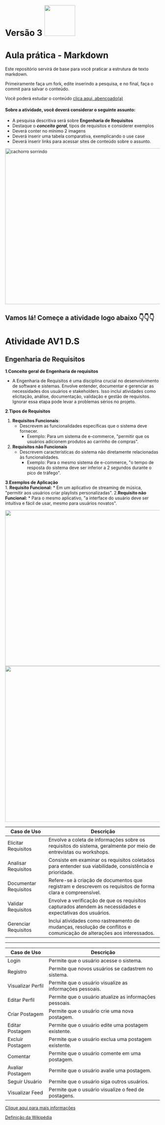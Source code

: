 # Versão 3    <img src="https://i.pinimg.com/originals/e8/eb/51/e8eb51b8277131c158808d5509dc83b5.gif" width="100px">

# Aula prática - Markdown

Este repositório servirá de base para você praticar a estrutura de texto markdown. 

Primeiramente faça um fork, edite inserindo a pesquisa, e no final, faça o commit para salvar o conteúdo.

Você poderá estudar o conteúdo [clica aqui, abençoado(a)](https://docs.pipz.com/central-de-ajuda/learning-center/guia-basico-de-markdown#open)

#### Sobre a atividade, você deverá considerar o seguinte assunto:

- A pesquisa descritiva será sobre **Engenharia de Requisitos**
- Destaque o **_conceito geral_**, tipos de requisitos e considerer exemplos
- Deverá conter no mínimo 2 imagens
- Deverá inserir uma tabela comparativa, exemplicando o use case
- Deverá inserir links para acessar sites de conteúdo sobre o assunto.

<img src="https://www.patasdacasa.com.br/sites/default/files/styles/webp/public/noticias/2022/02/E-possivel-ver-um-cachorro-sorrindo-descubra-e-saiba-como-identificar.jpg.webp?itok=UYmPTLUx" alt="cachorro sorrindo" width="508px">


## Vamos lá! Começe a atividade logo abaixo 👇👇👇

# Atividade AV1 D.S

## **Engenharia de Requisitos**

**1**.**Conceito geral de Engenharia de requisitos**
 * A Engenharia de Requisitos é uma disciplina crucial no desenvolvimento de software e sistemas. Envolve entender, documentar e gerenciar as necessidades dos usuários e stakeholders. Isso inclui atividades como elicitação, análise, documentação, validação e gestão de 
   requisitos. Ignorar essa etapa pode levar a problemas sérios no projeto.

**2**.**Tipos de Requisitos**
  1. **Requisitos Funcionais**:
     * Descrevem as funcionalidades específicas que o sistema deve fornecer.
       * Exemplo: Para um sistema de e-commerce, "permitir que os usuários adicionem produtos ao carrinho de compras".
  2. **Requisitos não Funcionais**
     * Descrevem características do sistema não diretamente relacionadas às funcionalidades.
       * Exemplo: Para o mesmo sistema de e-commerce, "o tempo de resposta do sistema deve ser inferior a 2 segundos durante o pico de tráfego".
        
**3**.**Exemplos de Aplicação**  
       1. **Requisito Funcional:**
         * Em um aplicativo de streaming de música, "permitir aos usuários criar playlists personalizadas".
        2.**Requisito não Funcional:**
         * Para o mesmo aplicativo, "a interface do usuário deve ser intuitiva e fácil de usar, mesmo para usuários novatos".

 <img src="https://www.nkey.com.br/wp-content/uploads/2022/06/developing-programming-and-coding-technologies-wor-2022-02-03-01-11-56-utc-2-1030x687.jpg" width="508px"> <img src="https://arquivo.devmedia.com.br/marketing/img/artigo-arquitetura-de-software-desenvolvimento-orientado-para-arquitetura-8033.png" width="508px">

| Caso de Uso                                     | Descrição                                                                                                             |
|-------------------------------------------------|-----------------------------------------------------------------------------------------------------------------------|
| Elicitar Requisitos                             | Envolve a coleta de informações sobre os requisitos do sistema, geralmente por meio de entrevistas ou workshops.      |
| Analisar Requisitos                             | Consiste em examinar os requisitos coletados para entender sua viabilidade, consistência e prioridade.                |
| Documentar Requisitos                           | Refere-se à criação de documentos que registram e descrevem os requisitos de forma clara e compreensível.             |
| Validar Requisitos                              | Envolve a verificação de que os requisitos capturados atendem às necessidades e expectativas dos usuários.            |
| Gerenciar Requisitos                            | Inclui atividades como rastreamento de mudanças, resolução de conflitos e comunicação de alterações aos interessados. |
-------------------------------------------------------------------------------------------------------------------------------------------------------------------------------------------------------------------------------------------------------------------------------
| Caso de Uso        | Descrição                                                 |
|--------------------|-----------------------------------------------------------|
| Login              | Permite que o usuário acesse o sistema.                   |
| Registro           | Permite que novos usuários se cadastrem no sistema.       |
| Visualizar Perfil  | Permite que o usuário visualize as informações pessoais.  |
| Editar Perfil      | Permite que o usuário atualize as informações pessoais.   |
| Criar Postagem     | Permite que o usuário crie uma nova postagem.             |
| Editar Postagem    | Permite que o usuário edite uma postagem existente.       |
| Excluir Postagem   | Permite que o usuário exclua uma postagem existente.      |
| Comentar           | Permite que o usuário comente em uma postagem.            |
| Avaliar Postagem   | Permite que o usuário avalie uma postagem.                |
| Seguir Usuário     | Permite que o usuário siga outros usuários.               |
| Visualizar Feed    | Permite que o usuário visualize o feed de postagens.      |

[Clique aqui para mais informações](https://www.devmedia.com.br/trabalhando-com-engenharia-de-requisitos/30207)

[Definição da Wikipédia](https://pt.wikipedia.org/wiki/Engenharia_de_requisitos)

